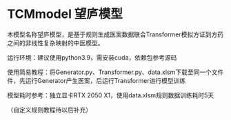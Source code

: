 # TCMmodel 望庐模型
本模型名称望庐模型，是基于规则生成医案数据联合Transformer模拟方证到方药之间的非线性复杂映射的中医模型。

运行环境：建议使用python3.9，需安装cuda，依赖包参考源码

使用简易教程：将Generator.py、Transformer.py、data.xlsm下载至同一个文件件，先运行Generator产生医案，后运行Transformer进行模型训练

模型耗时参考：独立显卡RTX 2050 X1，使用data.xlsm规则数据训练耗时5天


（自定义规则教程待以后补充）
